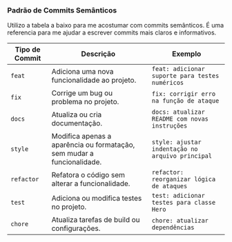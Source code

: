 ### Padrão de Commits Semânticos
Utilizo a tabela a baixo para me acostumar com commits semânticos. É uma referencia para me ajudar a escrever commits mais claros e informativos.

| Tipo de Commit | Descrição                                                            | Exemplo                                          |
| ---------------|----------------------------------------------------------------------|--------------------------------------------------|
| `feat`         | Adiciona uma nova funcionalidade ao projeto.                         | `feat: adicionar suporte para testes numéricos`  |
| `fix`          | Corrige um bug ou problema no projeto.                               | `fix: corrigir erro na função de ataque`         |
| `docs`         | Atualiza ou cria documentação.                                       | `docs: atualizar README com novas instruções`    |
| `style`        | Modifica apenas a aparência ou formatação, sem mudar a funcionalidade.| `style: ajustar indentação no arquivo principal` |
| `refactor`     | Refatora o código sem alterar a funcionalidade.                      | `refactor: reorganizar lógica de ataques`        |
| `test`         | Adiciona ou modifica testes no projeto.                              | `test: adicionar testes para classe Hero`        |
| `chore`        | Atualiza tarefas de build ou configurações.                          | `chore: atualizar dependências`                  |
